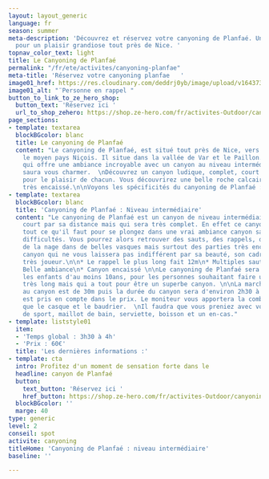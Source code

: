 ```yaml
---
layout: layout_generic
language: fr
season: summer
meta-description: 'Découvrez et réservez votre canyoning de Planfaé. Un canyon intermédiaire
  pour un plaisir grandiose tout près de Nice. '
topnav_color_text: light
title: Le Canyoning de Planfaé
permalink: "/fr/ete/activites/canyoning-planfae"
meta-title: 'Réservez votre canyoning planfae   '
image01_href: https://res.cloudinary.com/deddrj0yb/image/upload/v1643730311/website/Canyoning%2006/IMG_6342_nrdlmr.jpg
image01_alt: "¨Personne en rappel "
button_to_link_to_ze_hero_shop:
  button_text: 'Réservez ici '
  url_to_shop_zehero: https://shop.ze-hero.com/fr/activites-Outdoor/canyoning/17207-canyoning-planfae-special-famille-enfant-des-10-ans-activite-ze-hero
page_sections:
- template: textarea
  blockBGcolor: blanc
  title: Le canyoning de Planfaé
  content: "Le canyoning de Planfaé, est situé tout près de Nice, vers Coaraze, dans
    le moyen pays Niçois. Il situe dans la vallée de Var et le Paillon. Un canyon
    qui offre une ambiance incroyable avec un canyon au niveau intermédiaire et qui
    saura vous charmer.  \nDécouvrez un canyon ludique, complet, court mais condensé
    pour le plaisir de chacun. Vous découvrirez une belle roche calcaire pour un canyon
    très encaissé.\n\nVoyons les spécificités du canyoning de Planfaé :"
- template: textarea
  blockBGcolor: blanc
  title: 'Canyoning de Planfaé : Niveau intermédiaire'
  content: "Le canyoning de Planfaé est un canyon de niveau intermédiaire, qui reste
    court par sa distance mais qui sera très complet. En effet ce canyon vous proposera
    tout ce qu'il faut pour se plongez dans une vrai ambiance canyon sans grosses
    difficultés. Vous pourrez alors retrouver des sauts, des rappels, des toboggans,
    de la nage dans de belles vasques mais surtout des parties très encaissés. Un
    canyon qui ne vous laissera pas indifférent par sa beauté, son cadre et son parcours
    très joueur.\n\n* Le rappel le plus long fait 12m\n* Multiples sauts et Toboggans\n*
    Belle ambiance\n* Canyon encaissé \n\nLe canyoning de Planfaé sera idéal pour
    les enfants d'au moins 10ans, pour les personnes souhaitant faire un canyon pas
    très long mais qui a tout pour être un superbe canyon. \n\nLa marche pour accéder
    au canyon est de 30m puis la durée du canyon sera d'environ 2h30 à 3h.\n\nLe matériel
    est pris en compte dans le prix. Le moniteur vous apportera la combinaison ainsi
    que le casque et le baudrier.  \nIl faudra que vous preniez avec vous : chaussures
    de sport, maillot de bain, serviette, boisson et un en-cas."
- template: liststyle01
  item:
  - 'Temps global : 3h30 à 4h'
  - 'Prix : 60€'
  title: 'Les dernières informations :'
- template: cta
  intro: Profitez d'un moment de sensation forte dans le
  headline: canyon de Planfaé
  button:
    text_button: 'Réservez ici '
    href_button: https://shop.ze-hero.com/fr/activites-Outdoor/canyoning/17207-canyoning-planfae-special-famille-enfant-des-10-ans-activite-ze-hero
  blockBGcolor: ''
  marge: 40
type: generic
level: 2
conseil: spot
activite: canyoning
titleHome: 'Canyoning de Planfaé : niveau intermédiaire'
baseline: ''

---
```

